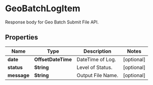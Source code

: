 

# GeoBatchLogItem

Response body for Geo Batch Submit File API.

## Properties

Name | Type | Description | Notes
------------ | ------------- | ------------- | -------------
**date** | **OffsetDateTime** | DateTime of Log. |  [optional]
**status** | **String** | Level of Status. |  [optional]
**message** | **String** | Output File Name. |  [optional]



